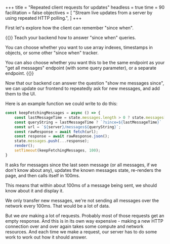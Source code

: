 +++
title = "Repeated client requests for updates"
headless = true
time = 90
facilitation = false
objectives = [
    "Stream live updates from a server by using repeated HTTP polling.",
]
+++

First let's explore how the client can remember "since when".

{{<note type="Exercise">}}
Teach your backend how to answer "since when" queries.

You can choose whether you want to use array indexes, timestamps in objects, or some other "since when" tracker.

You can also choose whether you want this to be the same endpoint as your "get all messages" endpoint (with some query parameter), or a separate endpoint.
{{</note>}}

Now that our backend can answer the question "show me messages since", we can update our frontend to repeatedly ask for new messages, and add them to the UI.

Here is an example function we could write to do this:

```js
const keepFetchingMessages = async () => {
    const lastMessageTime = state.messages.length > 0 ? state.messages[state.messages.length - 1].timestamp : null;
    const queryString = lastMessageTime ? `?since=${lastMessageTime}` : "";
    const url = `${server}/messages${queryString}`;
    const rawResponse = await fetch(url);
    const response = await rawResponse.json();
    state.messages.push(...response);
    render();
    setTimeout(keepFetchingMessages, 100);
}
```

It asks for messages since the last seen message (or all messages, if we don't know about any), updates the known messages state, re-renders the page, and then calls itself in 100ms.

This means that within about 100ms of a message being sent, we should know about it and display it.

We only transfer new messages, we're not sending all messages over the network every 100ms. That would be a lot of data.

But we _are_ making a lot of requests. Probably most of those requests get an empty response. And this is in its own way expensive - making a new HTTP connection over and over again takes some compute and network resources. And each time we make a request, our server has to do some work to work out how it should answer.
